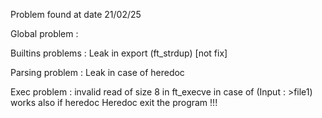 Problem found at date 21/02/25

Global problem :

Builtins problems :
Leak in export (ft_strdup) [not fix]

Parsing problem :
Leak in case of heredoc

Exec problem :
invalid read of size 8 in ft_execve in case of (Input  : >file1) works also if heredoc
Heredoc exit the program !!!
